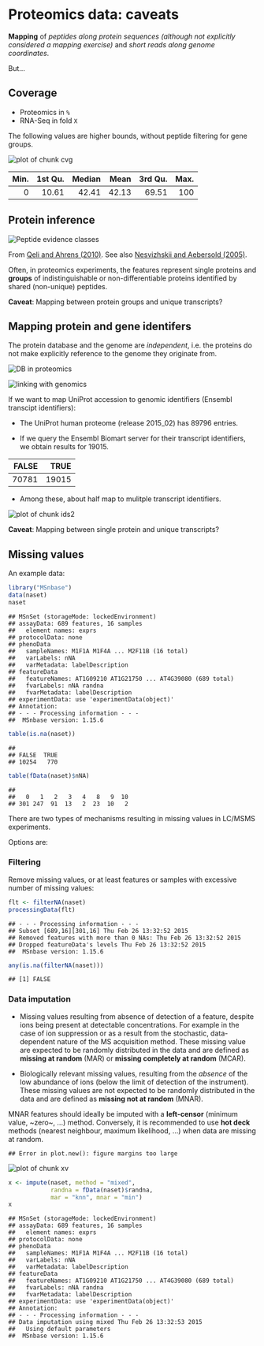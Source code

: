 # Proteomics data: caveats



**Mapping** of *peptides along protein sequences (although not
  explicitly considered a mapping exercise)* and *short reads along
  genome coordinates*.

But...

## Coverage

- Proteomics in `%`
- RNA-Seq in fold `X`

The following values are higher bounds, without peptide filtering for
gene groups.

<img src="figure/cvg-1.png" title="plot of chunk cvg" alt="plot of chunk cvg" style="display: block; margin: auto;" />

| Min.| 1st Qu.| Median|  Mean| 3rd Qu.| Max.|
|----:|-------:|------:|-----:|-------:|----:|
|    0|   10.61|  42.41| 42.13|   69.51|  100|

## Protein inference

<!-- ![Basic peptide grouping](./figure/F5.large.jpg) -->


![Peptide evidence classes](./figure/nbt0710-647-F2.gif)

From [Qeli and Ahrens (2010)](http://www.ncbi.nlm.nih.gov/pubmed/20622826).
See also [Nesvizhskii and Aebersold (2005)](http://www.ncbi.nlm.nih.gov/pubmed/16009968).

Often, in proteomics experiments, the features represent single
proteins and **groups** of indistinguishable or non-differentiable
proteins identified by shared (non-unique) peptides.

**Caveat**: Mapping between protein groups and unique transcripts?

## Mapping protein and gene identifers

The protein database and the genome are _independent_, i.e. the
proteins do not make explicitly reference to the genome they originate
from.

![DB in proteomics](./figure/indep-prot-db.png)

![linking with genomics](./figure/gen-prot-db.png)

If we want to map UniProt accession to genomic identifiers (Ensembl
transcipt identifiers):




- The UniProt human proteome (release 2015_02) has 89796 entries.

- If we query the Ensembl Biomart server for their transcript
  identifiers, we obtain results for 19015.



| FALSE|  TRUE|
|-----:|-----:|
| 70781| 19015|

- Among these, about half map to mulitple transcript identifiers.

<img src="figure/ids2-1.png" title="plot of chunk ids2" alt="plot of chunk ids2" style="display: block; margin: auto;" />

**Caveat**: Mapping between single protein and unique transcripts?

## Missing values

An example data:


```r
library("MSnbase")
data(naset)
naset
```

```
## MSnSet (storageMode: lockedEnvironment)
## assayData: 689 features, 16 samples 
##   element names: exprs 
## protocolData: none
## phenoData
##   sampleNames: M1F1A M1F4A ... M2F11B (16 total)
##   varLabels: nNA
##   varMetadata: labelDescription
## featureData
##   featureNames: AT1G09210 AT1G21750 ... AT4G39080 (689 total)
##   fvarLabels: nNA randna
##   fvarMetadata: labelDescription
## experimentData: use 'experimentData(object)'
## Annotation:  
## - - - Processing information - - -
##  MSnbase version: 1.15.6
```

```r
table(is.na(naset))
```

```
## 
## FALSE  TRUE 
## 10254   770
```

```r
table(fData(naset)$nNA)
```

```
## 
##   0   1   2   3   4   8   9  10 
## 301 247  91  13   2  23  10   2
```

There are two types of mechanisms resulting in missing values in
LC/MSMS experiments.

Options are:

### Filtering

Remove missing values, or at least features or samples with excessive number of missing values:


```r
flt <- filterNA(naset)
processingData(flt)
```

```
## - - - Processing information - - -
## Subset [689,16][301,16] Thu Feb 26 13:32:52 2015 
## Removed features with more than 0 NAs: Thu Feb 26 13:32:52 2015 
## Dropped featureData's levels Thu Feb 26 13:32:52 2015 
##  MSnbase version: 1.15.6
```

```r
any(is.na(filterNA(naset)))
```

```
## [1] FALSE
```

### Data imputation

- Missing values resulting from absence of detection of a feature,
  despite ions being present at detectable concentrations.  For
  example in the case of ion suppression or as a result from the
  stochastic, data-dependent nature of the MS acquisition
  method. These missing value are expected to be randomly distributed
  in the data and are defined as **missing at random** (MAR) or
  **missing completely at random** (MCAR).

- Biologically relevant missing values, resulting from the *absence*
  of the low abundance of ions (below the limit of detection of the
  instrument). These missing values are not expected to be randomly
  distributed in the data and are defined as **missing not at random**
  (MNAR).

MNAR features should ideally be imputed with a **left-censor**
(minimum value, ~zero~, ...)  method. Conversely, it is recommended to
use **hot deck** methods (nearest neighbour, maximum likelihood, ...)
when data are missing at random.


```
## Error in plot.new(): figure margins too large
```

<img src="figure/xv-1.png" title="plot of chunk xv" alt="plot of chunk xv" style="display: block; margin: auto;" />


```r
x <- impute(naset, method = "mixed",
            randna = fData(naset)$randna,
            mar = "knn", mnar = "min")
x
```

```
## MSnSet (storageMode: lockedEnvironment)
## assayData: 689 features, 16 samples 
##   element names: exprs 
## protocolData: none
## phenoData
##   sampleNames: M1F1A M1F4A ... M2F11B (16 total)
##   varLabels: nNA
##   varMetadata: labelDescription
## featureData
##   featureNames: AT1G09210 AT1G21750 ... AT4G39080 (689 total)
##   fvarLabels: nNA randna
##   fvarMetadata: labelDescription
## experimentData: use 'experimentData(object)'
## Annotation:  
## - - - Processing information - - -
## Data imputation using mixed Thu Feb 26 13:32:53 2015 
##   Using default parameters 
##  MSnbase version: 1.15.6
```

